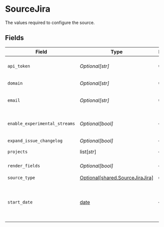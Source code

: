 # SourceJira

The values required to configure the source.


## Fields

| Field                                                                                                                                                                                                                                                                                                                                                                                                | Type                                                                                                                                                                                                                                                                                                                                                                                                 | Required                                                                                                                                                                                                                                                                                                                                                                                             | Description                                                                                                                                                                                                                                                                                                                                                                                          | Example                                                                                                                                                                                                                                                                                                                                                                                              |
| ---------------------------------------------------------------------------------------------------------------------------------------------------------------------------------------------------------------------------------------------------------------------------------------------------------------------------------------------------------------------------------------------------- | ---------------------------------------------------------------------------------------------------------------------------------------------------------------------------------------------------------------------------------------------------------------------------------------------------------------------------------------------------------------------------------------------------- | ---------------------------------------------------------------------------------------------------------------------------------------------------------------------------------------------------------------------------------------------------------------------------------------------------------------------------------------------------------------------------------------------------- | ---------------------------------------------------------------------------------------------------------------------------------------------------------------------------------------------------------------------------------------------------------------------------------------------------------------------------------------------------------------------------------------------------- | ---------------------------------------------------------------------------------------------------------------------------------------------------------------------------------------------------------------------------------------------------------------------------------------------------------------------------------------------------------------------------------------------------- |
| `api_token`                                                                                                                                                                                                                                                                                                                                                                                          | *Optional[str]*                                                                                                                                                                                                                                                                                                                                                                                      | :heavy_check_mark:                                                                                                                                                                                                                                                                                                                                                                                   | Jira API Token. See the <a href="https://docs.airbyte.com/integrations/sources/jira">docs</a> for more information on how to generate this key. API Token is used for Authorization to your account by BasicAuth.                                                                                                                                                                                    |                                                                                                                                                                                                                                                                                                                                                                                                      |
| `domain`                                                                                                                                                                                                                                                                                                                                                                                             | *Optional[str]*                                                                                                                                                                                                                                                                                                                                                                                      | :heavy_check_mark:                                                                                                                                                                                                                                                                                                                                                                                   | The Domain for your Jira account, e.g. airbyteio.atlassian.net, airbyteio.jira.com, jira.your-domain.com                                                                                                                                                                                                                                                                                             | <your-domain>.atlassian.net                                                                                                                                                                                                                                                                                                                                                                          |
| `email`                                                                                                                                                                                                                                                                                                                                                                                              | *Optional[str]*                                                                                                                                                                                                                                                                                                                                                                                      | :heavy_check_mark:                                                                                                                                                                                                                                                                                                                                                                                   | The user email for your Jira account which you used to generate the API token. This field is used for Authorization to your account by BasicAuth.                                                                                                                                                                                                                                                    |                                                                                                                                                                                                                                                                                                                                                                                                      |
| `enable_experimental_streams`                                                                                                                                                                                                                                                                                                                                                                        | *Optional[bool]*                                                                                                                                                                                                                                                                                                                                                                                     | :heavy_minus_sign:                                                                                                                                                                                                                                                                                                                                                                                   | Allow the use of experimental streams which rely on undocumented Jira API endpoints. See https://docs.airbyte.com/integrations/sources/jira#experimental-tables for more info.                                                                                                                                                                                                                       |                                                                                                                                                                                                                                                                                                                                                                                                      |
| `expand_issue_changelog`                                                                                                                                                                                                                                                                                                                                                                             | *Optional[bool]*                                                                                                                                                                                                                                                                                                                                                                                     | :heavy_minus_sign:                                                                                                                                                                                                                                                                                                                                                                                   | Expand the changelog when replicating issues.                                                                                                                                                                                                                                                                                                                                                        |                                                                                                                                                                                                                                                                                                                                                                                                      |
| `projects`                                                                                                                                                                                                                                                                                                                                                                                           | list[*str*]                                                                                                                                                                                                                                                                                                                                                                                          | :heavy_minus_sign:                                                                                                                                                                                                                                                                                                                                                                                   | List of Jira project keys to replicate data for, or leave it empty if you want to replicate data for all projects.                                                                                                                                                                                                                                                                                   |                                                                                                                                                                                                                                                                                                                                                                                                      |
| `render_fields`                                                                                                                                                                                                                                                                                                                                                                                      | *Optional[bool]*                                                                                                                                                                                                                                                                                                                                                                                     | :heavy_minus_sign:                                                                                                                                                                                                                                                                                                                                                                                   | Render issue fields in HTML format in addition to Jira JSON-like format.                                                                                                                                                                                                                                                                                                                             |                                                                                                                                                                                                                                                                                                                                                                                                      |
| `source_type`                                                                                                                                                                                                                                                                                                                                                                                        | [Optional[shared.SourceJiraJira]](undefined/models/shared/sourcejirajira.md)                                                                                                                                                                                                                                                                                                                         | :heavy_check_mark:                                                                                                                                                                                                                                                                                                                                                                                   | N/A                                                                                                                                                                                                                                                                                                                                                                                                  |                                                                                                                                                                                                                                                                                                                                                                                                      |
| `start_date`                                                                                                                                                                                                                                                                                                                                                                                         | [date](https://docs.python.org/3/library/datetime.html#date-objects)                                                                                                                                                                                                                                                                                                                                 | :heavy_minus_sign:                                                                                                                                                                                                                                                                                                                                                                                   | The date from which you want to replicate data from Jira, use the format YYYY-MM-DDT00:00:00Z. Note that this field only applies to certain streams, and only data generated on or after the start date will be replicated. Or leave it empty if you want to replicate all data. For more information, refer to the <a href="https://docs.airbyte.com/integrations/sources/jira/">documentation</a>. | 2021-03-01T00:00:00Z                                                                                                                                                                                                                                                                                                                                                                                 |